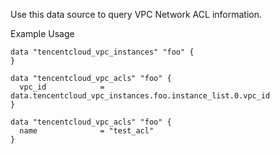 Use this data source to query VPC Network ACL information.

Example Usage

```hcl
data "tencentcloud_vpc_instances" "foo" {
}

data "tencentcloud_vpc_acls" "foo" {
  vpc_id            = data.tencentcloud_vpc_instances.foo.instance_list.0.vpc_id
}

data "tencentcloud_vpc_acls" "foo" {
  name            	= "test_acl"
}

```